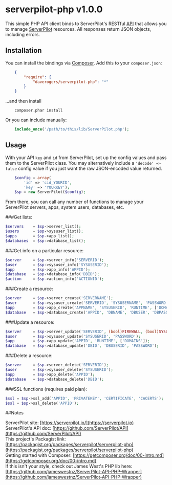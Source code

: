 # serverpilot-php v1.0.0

This simple PHP API client binds to ServerPilot's RESTful [API](https://github.com/ServerPilot/API) that allows you to manage [ServerPilot](https://serverpilot.io) resources. All responses return JSON objects, including errors.

## Installation

You can install the bindings via [Composer](http://getcomposer.org/). Add this to your `composer.json`:
```json
	{
		"require": {
			"daverogers/serverpilot-php": "*"
		}
	}
```
...and then install
```
	composer.phar install
```
Or you can include manually:
```php
	include_once('/path/to/this/lib/ServerPilot.php');
```

## Usage

With your API `key` and `id` from ServerPilot, set up the config values and pass them to the ServerPilot class. You may alternatively include a `'decode' => false` config value if you just want the raw JSON-encoded value returned.

```php
	$config = array(
		'id' => 'cid_YOURID',
		'key' => 'YOURKEY');
	$sp = new ServerPilot($config);
```
From there, you can call any number of functions to manage your ServerPilot servers, apps, system users, databases, etc.

###Get lists:
```php
$servers    = $sp->server_list();
$users      = $sp->sysuser_list();
$apps       = $sp->app_list();
$databases  = $sp->database_list();
```

###Get info on a particular resource:
```php
$server     = $sp->server_info('SERVERID');
$user       = $sp->sysuser_info('SYSUSERID');
$app        = $sp->app_info('APPID');
$database   = $sp->database_info('DBID');
$action     = $sp->action_info('ACTIONID');
```

###Create a resource:
```php
$server     = $sp->server_create('SERVERNAME');
$user       = $sp->sysuser_create('SERVERID', 'SYSUSERNAME', 'PASSWORD');
$app        = $sp->app_create('APPNAME', 'SYSUSERID', 'RUNTIME', ['DOMAINS']) );
$database   = $sp->database_create('APPID', 'DBNAME', 'DBUSER', 'DBPASSWORD');
```

###Update a resource:
```php
$server     = $sp->server_update('SERVERID', (bool)FIREWALL, (bool)SYSUPDATE);
$user       = $sp->sysuser_update('SYSUSERID', 'PASSWORD');
$app        = $sp->app_update('APPID', 'RUNTIME', ['DOMAINS']);
$database   = $sp->database_update('DBID', 'DBUSERID', 'PASSWORD');
```

###Delete a resource:
```php
$server     = $sp->server_delete('SERVERID');
$user       = $sp->sysuser_delete('SYSUSERID');
$app        = $sp->app_delete('APPID');
$database   = $sp->database_delete('DBID');
```

###SSL functions (requires paid plan):
```php
$ssl = $sp->ssl_add('APPID', 'PRIVATEKEY', 'CERTIFICATE', 'CACERTS');
$ssl = $sp->ssl_delete('APPID');
```

##Notes

ServerPilot site: [https://serverpilot.io/](https://serverpilot.io)  
ServerPilot's API doc: [https://github.com/ServerPilot/API](https://github.com/ServerPilot/API)  
This project's Packagist link: [https://packagist.org/packages/serverpilot/serverpilot-php](https://packagist.org/packages/serverpilot/serverpilot-php)  
Getting started with Composer: [https://getcomposer.org/doc/00-intro.md](https://getcomposer.org/doc/00-intro.md)  
If this isn't your style, check out James West's PHP lib here: [https://github.com/jameswestnz/ServerPilot-API-PHP-Wrapper](https://github.com/jameswestnz/ServerPilot-API-PHP-Wrapper)